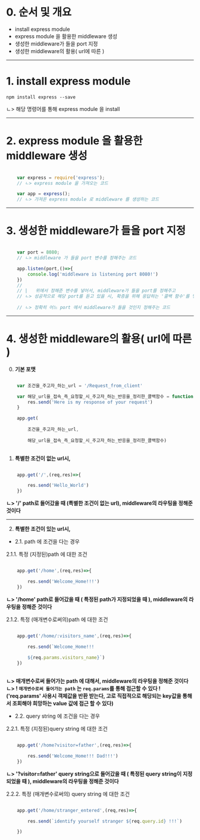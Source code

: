 # 0. 순서 및 개요   
   
* install express module   
* express module 을 활용한 middleware 생성   
* 생성한 middleware가 들을 port 지정   
* 생성한 middleware의 활용( url에 따른 )      
   
* * *
# 1. install express module   
   
    npm install express --save   
ㄴ> 해당 명령어를 통해 express module 을 install   
   
* * *
# 2. express module 을 활용한 middleware 생성   
   
```javascript
    
    var express = require('express');
    // ㄴ> express module 을 가져오는 코드

    var app = express();
    // ㄴ> 가져온 express module 로 middleware 를 생성하는 코드

```
   
* * *
# 3. 생성한 middleware가 들을 port 지정   
   
```javascript

    var port = 8080;
    // ㄴ> middleware 가 들을 port 변수를 정해주는 코드

    app.listen(port,()=>{
        console.log('middleware is listening port 8080!')
    })
    //  
    // |   위에서 정해준 변수를 넣어서, middleware가 들을 port를 정해주고
    // ㄴ> 성공적으로 해당 port를 듣고 있을 시, 확증을 위해 응답하는 '콜백 함수'를 넣어줘서
    
    // ㄴ> 정확히 어느 port 에서 middleware가 들을 것인지 정해주는 코드

```
   
* * *
# 4. 생성한 middleware의 활용( url에 따른 )   
   
0. **기본 포맷**      
   
```javascript

    var 조건을_주고자_하는_url = '/Request_from_client'

    var 해당_url을_접속_즉_요청할_시_주고자_하는_반응을_정리한_콜백함수 = function (req,res) {
        res.send('Here is my response of your request')
    }

    app.get(
        
        조건을_주고자_하는_url,
        
        해당_url을_접속_즉_요청할_시_주고자_하는_반응을_정리한_콜백함수)
    
```

1. **특별한 조건이 없는 url시,**   

```javascript

    app.get('/',(req,res)=>{

        res.send('Hello_World')
    })

```
**ㄴ> '/' path로 들어갔을 때 (특별한 조건이 없는 url), middleware의 라우팅을 정해준 것이다**
   
* * *
   
2. **특별한 조건이 있는 url시,**
   
* 2.1. path 에 조건을 다는 경우   
   
2.1.1. 특정 (지정된)path 에 대한 조건
   
```javascript

    app.get('/home',(req,res)=>{

        res.send('Welcome_Home!!!')
    })

```
**ㄴ> '/home' path로 들어갔을 때 ( 특정된 path가 지정되었을 때 ), middleware의 라우팅을 정해준 것이다**
   
2.1.2. 특정 (매개변수로써의)path 에 대한 조건   
   
```javascript

    app.get('/home/:visitors_name',(req,res)=>{

        res.send(`Welcome_Home!!! 
        
        ${req.params.visitors_name}`)
    })
   
```
**ㄴ> 매개변수로써 들어가는 path 에 대해서, middleware의 라우팅을 정해준 것이다**   
**ㄴ> ! `매개변수로써 들어가는 path` 는 `req.params`를 통해 접근할 수 있다 !**   **('req.params' 사용시 객체값을 반환 받는다, 고로 직접적으로 해당되는 key값을 통해서 조회해야 희망하는 value 값에 접근 할 수 있다)**   

* 2.2. query string 에 조건을 다는 경우   
   
2.2.1. 특정 (지정된)query string 에 대한 조건
   
```javascript

    app.get('/home?visitor=father',(req,res)=>{

        res.send('Welcome_Home!!! Dad!!!')
    })

```
**ㄴ> '?visitor=father' query string으로 들어갔을 때 ( 특정된 query string이 지정되었을 때 ), middleware의 라우팅을 정해준 것이다**
   
2.2.2. 특정 (매개변수로써의) query string 에 대한 조건   
   
```javascript

    app.get('/home/stranger_entered',(req,res)=>{

        res.send(`identify yourself stranger ${req.query.id} !!!`)

    })
